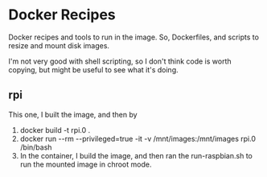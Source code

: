 # Docker Recipes
Docker recipes and tools to run in the image. So, Dockerfiles, and scripts to resize and mount disk images.

I'm not very good with shell scripting, so I don't think code is worth copying, but might be useful to see what it's doing.

## rpi
This one, I built the image, and then by 
1) docker build -t rpi.0 .
2) docker run --rm --privileged=true -it -v /mnt/images:/mnt/images rpi.0 /bin/bash
3) In the container, I build the image, and then ran the run-raspbian.sh to run the mounted image in chroot mode.

